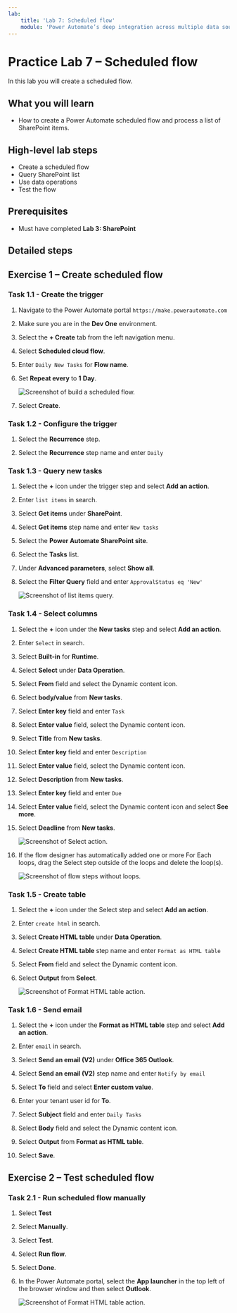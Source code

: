 ```yaml
---
lab:
    title: 'Lab 7: Scheduled flow'
    module: 'Power Automate’s deep integration across multiple data sources'
---
```


# Practice Lab 7 – Scheduled flow

In this lab you will create a scheduled flow.

## What you will learn

- How to create a Power Automate scheduled flow and process a list of SharePoint items.

## High-level lab steps

- Create a scheduled flow
- Query SharePoint list
- Use data operations
- Test the flow
  
## Prerequisites

- Must have completed **Lab 3: SharePoint**

## Detailed steps

## Exercise 1 – Create scheduled flow

### Task 1.1 - Create the trigger

1. Navigate to the Power Automate portal `https://make.powerautomate.com`

1. Make sure you are in the **Dev One** environment.

1. Select the **+ Create** tab from the left navigation menu.

1. Select **Scheduled cloud flow**.

1. Enter `Daily New Tasks` for **Flow name**.

1. Set **Repeat every** to **1** **Day**.

    ![Screenshot of build a scheduled flow.](media/build-scheduled-flow.png)

1. Select **Create**.


### Task 1.2 - Configure the trigger

1. Select the **Recurrence** step.

1. Select the **Recurrence** step name and enter `Daily`


### Task 1.3 - Query new tasks

1. Select the **+** icon under the trigger step and select **Add an action**.

1. Enter `list items` in search.

1. Select **Get items** under **SharePoint**.

1. Select **Get items** step name and enter `New tasks`

1. Select the **Power Automate SharePoint site**.

1. Select the **Tasks** list.

1. Under **Advanced parameters**, select **Show all**.

1. Select the **Filter Query** field and enter `ApprovalStatus eq 'New'`

    ![Screenshot of list items query.](media/list-items.png)


### Task 1.4 - Select columns

1. Select the **+** icon under the **New tasks** step and select **Add an action**.

1. Enter `Select` in search.

1. Select **Built-in** for **Runtime**.

1. Select **Select** under **Data Operation**.

1. Select **From** field and select the Dynamic content icon.

1. Select **body/value** from **New tasks**.

1. Select **Enter key** field and enter `Task`

1. Select **Enter value** field, select the Dynamic content icon.

1. Select **Title** from **New tasks**.

1. Select **Enter key** field and enter `Description`

1. Select **Enter value** field, select the Dynamic content icon.

1. Select **Description** from **New tasks**.

1. Select **Enter key** field and enter `Due`

1. Select **Enter value** field, select the Dynamic content icon and select **See more**.

1. Select **Deadline** from **New tasks**.

    ![Screenshot of Select action.](media/select-action.png)

1. If the flow designer has automatically added one or more For Each loops, drag the Select step outside of the loops and delete the loop(s).

    ![Screenshot of flow steps without loops.](media/flow-without-loops.png)


### Task 1.5 - Create table

1. Select the **+** icon under the Select step and select **Add an action**.

1. Enter `create html` in search.

1. Select **Create HTML table** under **Data Operation**.

1. Select **Create HTML table** step name and enter `Format as HTML table`

1. Select **From** field and select the Dynamic content icon.

1. Select **Output** from **Select**.

    ![Screenshot of Format HTML table action.](media/format-html-action.png)


### Task 1.6 - Send email

1. Select the **+** icon under the **Format as HTML table** step and select **Add an action**.

1. Enter `email` in search.

1. Select **Send an email (V2)** under **Office 365 Outlook**.

1. Select **Send an email (V2)** step name and enter `Notify by email`

1. Select **To** field and select **Enter custom value**.

1. Enter your tenant user id for **To**.

1. Select **Subject** field and enter `Daily Tasks`

1. Select **Body** field and select the Dynamic content icon.

1. Select **Output** from **Format as HTML table**.

1. Select **Save**.


## Exercise 2 – Test scheduled flow

### Task 2.1 - Run scheduled flow manually

1. Select **Test**

1. Select **Manually**.

1. Select **Test**.

1. Select **Run flow**.

1. Select **Done**.

1. In the Power Automate portal, select the **App launcher** in the top left of the browser window and then select **Outlook**.

    ![Screenshot of Format HTML table action.](media/daily-tasks-email.png)

